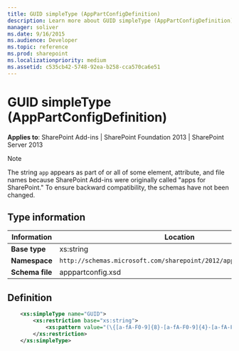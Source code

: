 ```yaml
---
title: GUID simpleType (AppPartConfigDefinition)
description: Learn more about GUID simpleType (AppPartConfigDefinition).
manager: soliver
ms.date: 9/16/2015
ms.audience: Developer
ms.topic: reference
ms.prod: sharepoint
ms.localizationpriority: medium
ms.assetid: c535cb42-5748-92ea-b258-cca570ca6e51
---
```


# GUID simpleType (AppPartConfigDefinition)

**Applies to**: SharePoint Add-ins | SharePoint Foundation 2013 | SharePoint Server 2013

> [!NOTE] 
> The string `app` appears as part of or all of some element, attribute, and file names because SharePoint Add-ins were originally called "apps for SharePoint." To ensure backward compatibility, the schemas have not been changed.

## Type information

|  Information | Location  |
|---|---|
| **Base type**  | xs:string |
| **Namespace**  | `http://schemas.microsoft.com/sharepoint/2012/app/partconfiguration` |
| **Schema file**  | apppartconfig.xsd |

## Definition

```XML
    <xs:simpleType name="GUID">
        <xs:restriction base="xs:string">
            <xs:pattern value="(\{[a-fA-F0-9]{8}-[a-fA-F0-9]{4}-[a-fA-F0-9]{4}-[a-fA-F0-9]{4}-[a-fA-F0-9]{12}\})|([a-fA-F0-9]{8}-[a-fA-F0-9]{4}-[a-fA-F0-9]{4}-[a-fA-F0-9]{4}-[a-fA-F0-9]{12})" />
        </xs:restriction>
    </xs:simpleType>
```